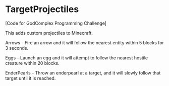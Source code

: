 # TargetProjectiles

[Code for GodComplex Programming Challenge]

This adds custom projectiles to Minecraft.

Arrows - Fire an arrow and it will follow the nearest entity within 5 blocks for 3 seconds.

Eggs - Launch an egg and it will attempt to follow the nearest hostile creature within 20 blocks.

EnderPearls - Throw an enderpearl at a target, and it will slowly follow that target until it is reached.
